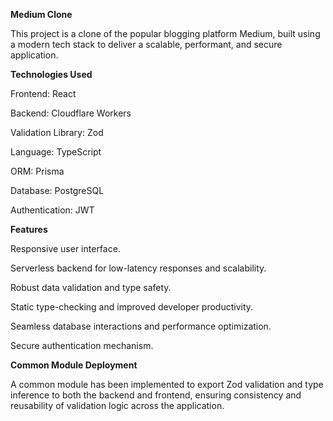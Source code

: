 **Medium Clone**

This project is a clone of the popular blogging platform Medium, built using a modern tech stack to deliver a scalable, performant, and secure application.

**Technologies Used**

Frontend: React

Backend: Cloudflare Workers

Validation Library: Zod

Language: TypeScript

ORM: Prisma

Database: PostgreSQL

Authentication: JWT

**Features**

Responsive user interface.

Serverless backend for low-latency responses and scalability.

Robust data validation and type safety.

Static type-checking and improved developer productivity.

Seamless database interactions and performance optimization.

Secure authentication mechanism.

**Common Module Deployment**

A common module has been implemented to export Zod validation and type inference to both the backend and frontend, ensuring consistency and reusability of validation logic across the application.
